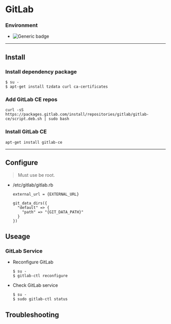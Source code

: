 # GitLab
### Environment
- ![Generic badge](https://img.shields.io/badge/UbuntU-22.04_LTS_or_Above-green.svg)
-----
## Install
### Install dependency package
```
$ su -
$ apt-get install tzdata curl ca-certificates
```
### Add GitLab CE repos
```
curl -sS https://packages.gitlab.com/install/repositories/gitlab/gitlab-ce/script.deb.sh | sudo bash
```
### Install GitLab CE
```
apt-get install gitlab-ce
```
-----
## Configure
> Must use be root.
* /etc/gitlab/gitlab.rb
  ```
  external_url = {EXTERNAL_URL}
  
  git_data_dirs({
    "default" => {
      "path" => "{GIT_DATA_PATH}"
    }
  })
  ```
## Useage
### GitLab Service
* Reconfigure GitLab
  ```
  $ su -
  $ gitlab-ctl reconfigure
  ```
* Check GitLab service
  ```
  $ su -
  $ sudo gitlab-ctl status
  ```
## Troubleshooting
